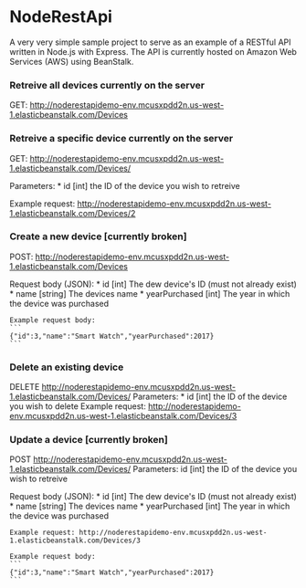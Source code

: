 # NodeRestApi
A very very simple sample project to serve as an example of a RESTful API written in Node.js with Express. The API is currently hosted on Amazon Web Services (AWS) using BeanStalk.

### Retreive all devices currently on the server ###
  GET: http://noderestapidemo-env.mcusxpdd2n.us-west-1.elasticbeanstalk.com/Devices


### Retreive a specific device currently on the server ###
  GET: http://noderestapidemo-env.mcusxpdd2n.us-west-1.elasticbeanstalk.com/Devices/<id>
  
  Parameters:
    * id  [int] the ID of the device you wish to retreive 

  Example request: http://noderestapidemo-env.mcusxpdd2n.us-west-1.elasticbeanstalk.com/Devices/2


### Create a new device [currently broken] ###
  POST: http://noderestapidemo-env.mcusxpdd2n.us-west-1.elasticbeanstalk.com/Devices

  Request body (JSON): 
    * id              [int]     The dew device's ID (must not already exist)
    * name            [string]  The devices name
    * yearPurchased   [int]     The year in which the device was purchased

    Example request body: 
    ``` 
    {"id":3,"name":"Smart Watch","yearPurchased":2017} 
    ```


### Delete an existing device ###
  DELETE
  http://noderestapidemo-env.mcusxpdd2n.us-west-1.elasticbeanstalk.com/Devices/<id>
  Parameters:
    * id  [int] the ID of the device you wish to delete 
  Example request: http://noderestapidemo-env.mcusxpdd2n.us-west-1.elasticbeanstalk.com/Devices/3

### Update a device [currently broken] ###
  POST
  http://noderestapidemo-env.mcusxpdd2n.us-west-1.elasticbeanstalk.com/Devices/<id>
  Parameters: id  [int] the ID of the device you wish to retreive 

  Request body (JSON): 
    * id              [int]     The dew device's ID (must not already exist)
    * name            [string]  The devices name
    * yearPurchased   [int]     The year in which the device was purchased

    Example request: http://noderestapidemo-env.mcusxpdd2n.us-west-1.elasticbeanstalk.com/Devices/3

    Example request body: 
    ``` 
    {"id":3,"name":"Smart Watch","yearPurchased":2017} 
    ```

